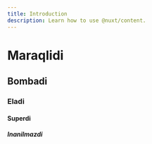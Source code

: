 ```yaml
---
title: Introduction
description: Learn how to use @nuxt/content.
---
```


# Maraqlidi
## Bombadi
### Eladi
#### Superdi
##### Inanilmazdi

